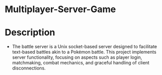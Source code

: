 # Multiplayer-Server-Game

# Description
- The battle server is a Unix socket-based server designed to facilitate text-based battles akin to a Pokémon battle. This project implements server functionality, focusing on aspects such as player login, matchmaking, combat mechanics, and graceful handling of client disconnections.

